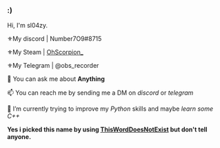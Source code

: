 ### :)

Hi, I'm sl04zy.



⚜My discord | Number7O9#8715

⚜My Steam | [OhScorpion_](http://steamcommunity.com/id/ohscorpion_steamprofile)

⚜My Telegram | @obs_recorder

💬 You can ask me about **Anything**

📫 You can reach me by sending me a DM on *discord* or *telegram*

🌱 I’m currently trying to improve my *Python* skills and maybe *learn some C++*



<!-- 
![walter](https://github.com/sl04zy/sl04zy/blob/main/walter.mp4)
![me](https://github.com/sl04zy/sl04zy/blob/main/Code.jpg)
-->



**Yes i picked this name by using [ThisWordDoesNotExist](http://www.thisworddoesnotexist.com) but don't tell anyone.**








<!--
**sl04zy/sl04zy** is a ✨ _special_ ✨ repository because its `README.md` (this file) appears on your GitHub profile.

Here are some ideas to get you started:

- 🔭 I’m currently working on ...
- 🌱 I’m currently learning ...
- 👯 I’m looking to collaborate on ...
- 🤔 I’m looking for help with ...
- 💬 Ask me about ...
- 📫 How to reach me: ...
- 😄 Pronouns: ...
- ⚡ Fun fact: ...
-->
